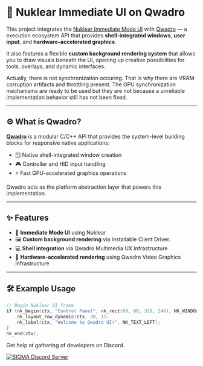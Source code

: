 # 🧩 Nuklear Immediate UI on Qwadro

This project integrates the [Nuklear Immediate Mode UI](https://github.com/Immediate-Mode-UI/Nuklear) with [Qwadro](https://sigmaco.org/qwadro) — a execution ecosystem API that provides **shell-integrated windows**, **user input**, and **hardware-accelerated graphics**.

It also features a flexible **custom background rendering system** that allows you to draw visuals beneath the UI, opening up creative possibilities for tools, overlays, and dynamic interfaces.

Actually, there is not synchronization occuring. That is why there are VRAM corruption artifacts and throttling present.
The GPU synchronization mechanisms are ready to be used but they are not because a unreliable implementation behavior still has not been fixed.

---

## ⚙️ What is Qwadro?

**[Qwadro](https://sigmaco.org/qwadro)** is a modular C/C++ API that provides the system-level building blocks for responsive native applications:

- 🪟 Native shell-integrated window creation  
- 🎮 Controller and HID input handling  
- ⚡ Fast GPU-accelerated graphics operations

Qwadro acts as the platform abstraction layer that powers this implementation.

---

## ✨ Features

- 🔲 **Immediate Mode UI** using Nuklear  
- 🖼️ **Custom background rendering** via Installable Client Driver.
- 💻 **Shell integration** via Qwadro Multimedia UX Infrastructure
- 🚀 **Hardware-accelerated rendering** using Qwadro Video Graphics Infrastructure

---

## 🛠️ Example Usage

```c
// Begin Nuklear UI frame
if (nk_begin(ctx, "Control Panel", nk_rect(60, 60, 320, 240), NK_WINDOW_TITLE)) {
    nk_layout_row_dynamic(ctx, 30, 1);
    nk_label(ctx, "Welcome to Qwadro UI!", NK_TEXT_LEFT);
}
nk_end(ctx);
```

Get help at gathering of developers on Discord.

[![SIGMA Discord Server](https://discord.com/api/guilds/349379672351571969/widget.png?style=banner2)](https://sigmaco.org/discord)
